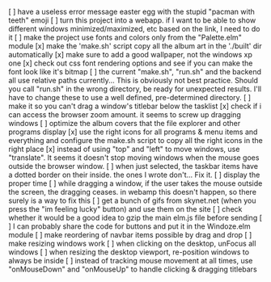 
[ ] have a useless error message easter egg with the stupid "pacman with teeth" emoji
[ ] turn this project into a webapp. if I want to be able to show different windows minimized/maximized, etc based on the link, I need to do it
[ ] make the project use fonts and colors only from the "Palette.elm" module
[x] make the 'make.sh' script copy all the album art in the './built' dir automatically
[x] make sure to add a good wallpaper, not the windows xp one
[x] check out css font rendering options and see if you can make the font look like it's bitmap
[ ] the current "make.sh", "run.sh" and the backend all use relative paths 
    currently...
    This is obviously not best practice. 
    Should you call "run.sh" in the wrong directory, be ready for unexpected
    results. I'll have to change these to use a well defined, pre-determined 
    directory.
[ ] make it so you can't drag a window's titlebar below the tasklist
[x] check if i can access the browser zoom amount. it seems to screw up 
    dragging windows
[ ] optimize the album covers that the file explorer and other programs display
[x] use the right icons for all programs & menu items and everything and 
    configure the make.sh script to copy all the right icons in the right place
[x] instead of using "top" and "left" to move windows, use "translate". It seems
    it doesn't stop moving windows when the mouse goes outside the browser window.
[ ] when just selected, the taskbar items have a dotted border on their inside.
    the ones I wrote don't... Fix it.
[ ] display the proper time
[ ] while dragging a window, if the user takes the mouse outside the screen, 
    the dragging ceases. in webamp this doesn't happen, so there surely is a
    way to fix this
[ ] get a bunch of gifs from skynet.net (when you press the "im feeling lucky"
    button) and use them on the site
[ ] check whether it would be a good idea to gzip the main elm.js file before sending
[ ] I can probably share the code for buttons and put it in the Windoze.elm module
[ ] make reordering of navbar items possible by drag and drop
[ ] make resizing windows work
[ ] when clicking on the desktop, unFocus all windows
[ ] when resizing the desktop viewport, re-position windows to always be inside
[ ] instead of tracking mouse movement at all times, use "onMouseDown" and 
    "onMouseUp" to handle clicking & dragging titlebars
